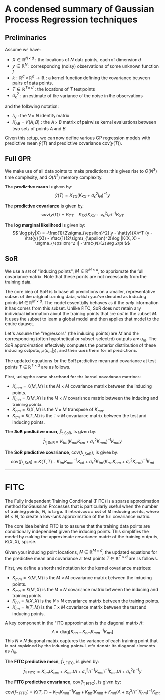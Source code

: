 # A condensed summary of Gaussian Process Regression techniques

## Preliminaries

Assume we have:

- $X \in \mathbb{R}^{N \times d}$ : the locations of $N$ data points, each of dimension $d$
- $y \in \mathbb{R}^{N}$ : corresponding (noisy) observations of some unknown function $f$
- $k: \mathbb{R}^d \times \mathbb{R}^d \to \mathbb{R}$ : a kernel function defining the covariance between pairs of data points. 
- $T \in \mathbb{R}^{T \times d}$ : the locations of $T$ test points
- $\sigma_{\epsilon}^2$ : an estimate of the variance of the noise in the observations

and the following notation:

- $I_N$ : the $N \times N$ identity matrix
- $K_{AB} = K(A, B)$ : the $A \times B$ matrix of pairwise kernel evaluations between two sets of points $A$ and $B$

Given this setup, we can now define various GP regression models with predictive mean $\hat{y}(T)$ and predictive covariance $\text{cov}(y(T))$.

## Full GPR

We make use of all data points to make predictions: this gives rise to $O(N^3)$ time complexity, and $O(N^2)$ memory complexity.

The **predictive mean** is given by:
$$\hat{y}(T) = K_{TX} \left(K_{XX} + \sigma_{\epsilon}^2 I_N\right)^{-1} y$$

The **predictive covariance** is given by:
$$\text{cov}(y(T)) = K_{TT} - K_{TX} \left(K_{XX} + \sigma_{\epsilon}^2 I_N\right)^{-1} K_{XT}$$

The **log marginal likelihood** is given by:
$$
\log p(y|X) = -\frac{1}{2\sigma_{\epsilon}^2}(y - \hat{y}(X))^T (y - \hat{y}(X)) - \frac{1}{2\sigma_{\epsilon}^2}\log |K(X, X) + \sigma_{\epsilon}^2 I| - \frac{N}{2}\log 2\pi
$$


## SoR

We use a set of "inducing points", $M \in \mathbb{R}^{M \times d}$, to apprixmate the full covariance matrix. Note that these points are not necessarily from the training data.

The core idea of SoR is to base all predictions on a smaller, representative subset of the original training data, which you've denoted as inducing points $M \in \mathbb{R}^{M \times d}$. The model essentially behaves as if the *only* information it has comes from this subset. Unlike FITC, SoR does not retain any individual information about the training points that are *not* in the subset $M$. It uses the subset to learn a global model and then applies that model to the entire dataset.

Let's assume the "regressors" (the inducing points) are $M$ and the corresponding (often hypothetical or subset-selected) outputs are $u_m$. The SoR approximation effectively computes the posterior distribution of these inducing outputs, $p(u_m|y)$, and then uses them for all predictions.

The updated equations for the SoR predictive mean and covariance at test points $T \in \mathbb{R}^{T \times d}$ are as follows.

First, using the same shorthand for the kernel covariance matrices:
* $K_{mm} = K(M, M)$ is the $M \times M$ covariance matrix between the inducing points.
* $K_{mn} = K(M, X)$ is the $M \times N$ covariance matrix between the inducing and training points.
* $K_{nm} = K(X, M)$ is the $N \times M$ transpose of $K_{mn}$.
* $K_{tm} = K(T, M)$ is the $T \times M$ covariance matrix between the test and inducing points.

The **SoR predictive mean**, $\bar{f}_{*,\text{SoR}}$, is given by:
$$\bar{f}_{*,\text{SoR}} = K_{tm} (K_{mn}K_{nm} + \sigma_{\epsilon}^2 K_{mm})^{-1} K_{mn} y$$

The **SoR predictive covariance**, $\text{cov}(f_{*,\text{SoR}})$, is given by:
$$\text{cov}(f_{*,\text{SoR}}) = K(T, T) - K_{tm} K_{mm}^{-1} K_{mt} + \sigma_{\epsilon}^2 K_{tm} (K_{mn}K_{nm} + \sigma_{\epsilon}^2 K_{mm})^{-1} K_{mt}$$


---

# FITC

The Fully Independent Training Conditional (FITC) is a sparse approximation method for Gaussian Processes that is particularly useful when the number of training points, $N$, is large. It introduces a set of $M$ inducing points, where $M < N$, to create a low-rank approximation of the full covariance matrix.

The core idea behind FITC is to assume that the training data points are conditionally independent given the inducing points. This simplifies the model by making the approximate covariance matrix of the training outputs, $K(X, X)$, sparse.

Given your inducing point locations, $M \in \mathbb{R}^{M \times d}$, the updated equations for the predictive mean and covariance at test points $T \in \mathbb{R}^{T \times d}$ are as follows.

First, we define a shorthand notation for the kernel covariance matrices:
* $K_{mm} = K(M, M)$ is the $M \times M$ covariance matrix between the inducing points.
* $K_{mn} = K(M, X)$ is the $M \times N$ covariance matrix between the inducing and training points.
* $K_{nn} = K(X, X)$ is the $N \times N$ covariance matrix between the training points.
* $K_{tm} = K(T, M)$ is the $T \times M$ covariance matrix between the test and inducing points.

A key component in the FITC approximation is the diagonal matrix $\Lambda$:
$$\Lambda = \text{diag}[K_{nn} - K_{nm}K_{mm}^{-1}K_{mn}]$$
This $N \times N$ diagonal matrix captures the variance of each training point that is not explained by the inducing points. Let's denote its diagonal elements as $\Lambda_{ii}$.

The **FITC predictive mean**, $\bar{f}_{*,\text{FITC}}$, is given by:
$$\bar{f}_{*,\text{FITC}} = K_{tm} (K_{mm} + K_{mn}(\Lambda + \sigma_{\epsilon}^2 I)^{-1}K_{nm})^{-1} K_{mn} (\Lambda + \sigma_{\epsilon}^2 I)^{-1} y$$

The **FITC predictive covariance**, $\text{cov}(f_{*,\text{FITC}})$, is given by:
$$\text{cov}(f_{*,\text{FITC}}) = K(T, T) - K_{tm}K_{mm}^{-1}K_{mt} + K_{tm} (K_{mm} + K_{mn}(\Lambda + \sigma_{\epsilon}^2 I)^{-1}K_{nm})^{-1} K_{mt}$$
